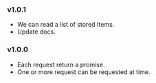 ### v1.0.1

- We can read a list of stored Items.
- Update docs.

### v1.0.0

- Each request return a promise.
- One or more request can be requested at time.
